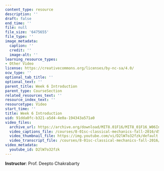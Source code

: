 ```yaml
---
content_type: resource
description: ''
draft: false
end_time: ''
file: null
file_size: '6475655'
file_type: ''
image_metadata:
  caption: ''
  credit: ''
  image-alt: ''
learning_resource_types:
- Other Video
license: https://creativecommons.org/licenses/by-nc-sa/4.0/
ocw_type: ''
optional_tab_title: ''
optional_text: ''
parent_title: Week 6 Introduction
parent_type: CourseSection
related_resources_text: ''
resource_index_text: ''
resourcetype: Video
start_time: ''
title: Week 6 Introduction
uid: 91dda0fc-b321-a5d4-4e0a-194343a571a0
video_files:
  archive_url: https://archive.org/download/MIT8.01F16/MIT8_01F16_W06Intro_360p.mp4
  video_captions_file: /courses/8-01sc-classical-mechanics-fall-2016/d5eb531434f753ecbe6e062830cfdc8c_D2lW7o32fzk.vtt
  video_thumbnail_file: https://img.youtube.com/vi/D2lW7o32fzk/default.jpg
  video_transcript_file: /courses/8-01sc-classical-mechanics-fall-2016/72184721ec815410c93d37c12bd47adb_D2lW7o32fzk.pdf
video_metadata:
  youtube_id: D2lW7o32fzk
---
```

**Instructor**: Prof. Deepto Chakrabarty